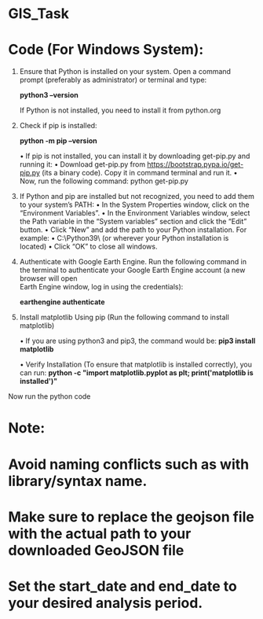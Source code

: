# GIS_Task
# Code (For Windows System):

1.	Ensure that Python is installed on your system. Open a command prompt (preferably as administrator) or terminal and type:

  	**python3 –version**
  	
      If Python is not installed, you need to install it from python.org
  
3.	Check if pip is installed:
   
      **python -m pip –version**
  	
      •	If pip is not installed, you can install it by downloading get-pip.py and running it:
      •	Download get-pip.py from https://bootstrap.pypa.io/get-pip.py (its a binary code). Copy it in command terminal and run it.
      •	Now, run the following command: python get-pip.py
  	
5.	If Python and pip are installed but not recognized, you need to add them to your system’s PATH:
      •	In the System Properties window, click on the “Environment Variables”.
      •	In the Environment Variables window, select the Path variable in the “System variables” section and click the “Edit” button.
      •	Click “New” and add the path to your Python installation. For example:
      •	C:\Python39\ (or wherever your Python installation is located)
      •	Click “OK” to close all windows.
  	
6.	Authenticate with Google Earth Engine. Run the following command in the terminal to authenticate your Google Earth Engine account (a new browser will open     
   Earth Engine window, log in using the credentials):
  	
    **earthengine authenticate**

7.	Install matplotlib Using pip (Run the following command to install matplotlib)
   
    •	If you are using python3 and pip3, the command would be:
    **pip3 install matplotlib**
  	
    •	Verify Installation (To ensure that matplotlib is installed correctly), you can run:
    **python -c "import matplotlib.pyplot as plt; print('matplotlib is installed')"**

Now run the python code


# Note:

# Avoid naming conflicts such as with library/syntax name.
# Make sure to replace the geojson file with the actual path to your downloaded GeoJSON file
# Set the start_date and end_date to your desired analysis period. 
